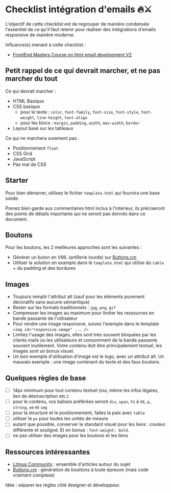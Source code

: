 # Checklist intégration d'emails 🔥⚔️

L'objectif de cette checklist est de regrouper de manière condensée l'essentiel de ce qu'il faut retenir pour réaliser des intégrations d'emails responsive de manière moderne.

Influance(s) menant à cette checklist :

- [FrontEnd Masters Course on html email development V2](https://frontendmasters.com/courses/html-email-v2)

## Petit rappel de ce qui devrait marcher, et ne pas marcher du tout

Ce qui devrait marcher :

- HTML Basique
- CSS basique
  - pour le texte : `color`, `font-family`, `font-size`, `font-style`, `font-weight`, `line-height`, `text-align`
  - pour les blocs : `margin`, `padding`, `width`, `max-width`, `border`
- Layout basé sur les tableaux

Ce qui ne marchera surement pas :

- Positionnement `float`
- CSS Grid
- JavaScript
- Pas mal de CSS

## Starter

Pour bien démarrer, utilisez le fichier `template.html` qui fournira une base solide.

Prenez bien garde aux commentaires html inclus à l'intérieur, ils préciseront des points de détails importants qui ne seront pas donnés dans ce document.

## Boutons

Pour les boutons, les 2 meilleures approches sont les suivantes :

- Générer un buton en VML (artillerie lourde) sur [Buttons.cm](https://buttons.cm/)
- Utiliser la solution en example dans le `template.html` qui utilise du `table` + du padding et des bordures

## Images

- Toujours remplir l'attribut alt (sauf pour les éléments purement décoratifs sans aucune sémantique)
- Rester sur les formats traditionnels : `jpg`, `png`, `gif`
- Compresser les images au maximum pour limiter les ressources en bande passante de l'utilisateur
- Pour rendre une image responsive, suivez l'exemple dans le template `<img id="responsive-image" ... />`
- Limitez l'usage des images, elles sont très souvent bloquées par les clients mails ou les utilisateurs et consomment de la bande passante souvent inutilement. Votre contenu doit être principalement textuel, les images sont un bonus visuel.
- Un bon exemple d'utilisation d'image est le logo, avec un attribut alt. Un mauvais exemple : une image contenant du texte et des faux boutons.

## Quelques règles de base

- [ ] 14px minimum pour tout contenu textuel (oui, même les infos légales, lien de désinscription etc.)
- [ ] pour le contenu, vos balises préférées seront `div`, `span`, `h1` à `h6`, `p`, `strong`, `em` et `img`
- [ ] pour la structure et le positionnement, faites la paix avec `table`
- [ ] utiliser le `px` pour toutes les unités de mesure
- [ ] autant que possible, conserver le standard visuel pour les liens : couleur différente et souligné. Et en bonus : `font-weight: bold`.
- [ ] ne pas utiliser des images pour les boutons et les liens

## Ressources intéressantes

- [Litmus Community](https://litmus.com/community) : ensemble d'articles autour du sujet
- [Buttons.cm](https://buttons.cm/) : génération de bouttons à toute épreuve (mais code vraiment complexe)

Idée : séparer les règles côté designer et développeur.
